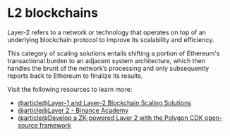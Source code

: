 # L2 blockchains

Layer-2 refers to a network or technology that operates on top of an underlying blockchain protocol to improve its scalability and efficiency.

This category of scaling solutions entails shifting a portion of Ethereum's transactional burden to an adjacent system architecture, which then handles the brunt of the network’s processing and only subsequently reports back to Ethereum to finalize its results.

Visit the following resources to learn more:

- [@article@Layer-1 and Layer-2 Blockchain Scaling Solutions](https://www.gemini.com/cryptopedia/blockchain-layer-2-network-layer-1-network)
- [@article@Layer 2 - Binance Academy](https://academy.binance.com/en/glossary/layer-2)
- [@article@Develop a ZK-powered Layer 2 with the Polygon CDK open-source framework](https://wiki.polygon.technology/docs/cdk/)